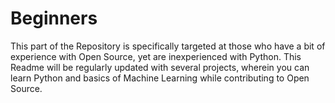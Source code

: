 # Beginners

This part of the Repository is specifically targeted at those who have a bit of experience with Open Source, yet are inexperienced with Python.
This Readme will be regularly updated with several projects, wherein you can learn Python  and basics of Machine Learning while contributing to Open Source.
